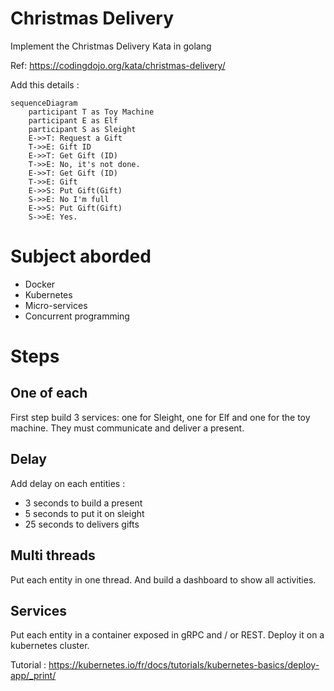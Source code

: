 # Christmas Delivery
Implement the Christmas Delivery Kata in golang

Ref: https://codingdojo.org/kata/christmas-delivery/

Add this details :

```mermaid
sequenceDiagram
    participant T as Toy Machine
    participant E as Elf
    participant S as Sleight
    E->>T: Request a Gift
    T->>E: Gift ID
    E->>T: Get Gift (ID)
    T->>E: No, it's not done.
    E->>T: Get Gift (ID)
    T->>E: Gift
    E->>S: Put Gift(Gift)
    S->>E: No I'm full
    E->>S: Put Gift(Gift)
    S->>E: Yes.
```

# Subject aborded

* Docker
* Kubernetes
* Micro-services
* Concurrent programming

# Steps

## One of each

First step build 3 services: one for Sleight, one for Elf and one for the toy machine. They must communicate and deliver a present. 

## Delay

Add delay on each entities : 
* 3 seconds to build a present
* 5 seconds to put it on sleight
* 25 seconds to delivers gifts 

## Multi threads

Put each entity in one thread.
And build a dashboard to show all activities.

## Services

Put each entity in a container exposed in gRPC and / or REST. Deploy it on a kubernetes cluster.

Tutorial : https://kubernetes.io/fr/docs/tutorials/kubernetes-basics/deploy-app/_print/

